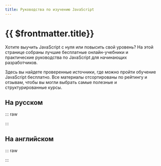 ```yaml
---
title: Руководства по изучению JavaScript
---
```


# {{ $frontmatter.title}}

Хотите выучить JavaScript с нуля или повысить свой уровень? На этой странице собраны лучшие бесплатные онлайн-учебники и практические руководства по JavaScript для начинающих разработчиков.

Здесь вы найдете проверенные источники, где можно пройти обучение JavaScript бесплатно. Все материалы отсортированы по рейтингу и отзывам, чтобы вы могли выбрать самые полезные и структурированные курсы.

## На русском

::: raw

<div className="grid grid-cols-2 gap-x-5 gap-y-8 md:grid-cols-3">
  <ProjectCard
    title="Javascript.ru"
    description="Современный учебник JavaScript"
    :number="1"
    image="./javascriptru-logo.png"
    href="https://learn.javascript.ru/"
  />

  <ProjectCard
    title="Code.mu"
    description="Лучший учебник по программированию"
    :number="2"
    image="./codemu-logo.png"
    href="https://code.mu/ru/javascript/book/prime/"
  />

  <ProjectCard
    title="Дока"
    description="Добрый справочник для разработчиков"
    :number="3"
    image="./doka-logo.png"
    href="https://doka.guide/js/"
  />

  <ProjectCard
    title="Metanit"
    description="Сайт о программировании"
    image="./metanit-logo.png"
    href="https://metanit.com/web/javascript/"
  />
  
  <ProjectCard
    title="MDN"
    description="Ресурсы для разработчиков от разработчиков"
    image="./mdn-logo.png"
    href="https://developer.mozilla.org/ru/docs/Learn_web_development/Core/Scripting/What_is_JavaScript"
  />
  
  <ProjectCard
    title="ИТ Шеф"
    description="Всё о веб-разработке и программировании в одном месте"
    image="./itchief-logo.png"
    href="https://itchief.ru/javascript"
  />
  
  <ProjectCard
    title="JavaScript для тупых"
    description="Позволит каждому изучить основы JavaScript"
    image="./jsfordummies-logo.png"
    href="https://thedvlpr.gitbook.io/javascript-for-dummies/glavnaya"
  />
  
  <ProjectCard
    title="Professor Web"
    description="Обзор новых веб-стандартов"
    image="./professorweb-logo.png"
    href="https://professorweb.ru/my/javascript/js_theory/level1/javascript_index.php"
  />
</div>

:::

<Poll pollId="4b53f191-919b-43c9-a486-f0d97a3eaf7e" />

## На английском

::: raw

<div className="grid grid-cols-2 gap-x-5 gap-y-8 md:grid-cols-3">
  <ProjectCard
    title="Javascript.info"
    description="The Modern JavaScript Tutorial"
    :number="1"
    image="./javascript-info-logo.png"
    href="https://javascript.info/"
  />

  <ProjectCard
    title="GeeksforGeeks"
    description="Comprehensive educational portal"
    :number="2"
    image="./gfg-logo.png"
    href="https://www.geeksforgeeks.org/javascript/"
  />

  <ProjectCard
    title="MDN"
    description="Resources for developers from developers"
    :number="3"
    image="./mdn-logo.png"
    href="https://developer.mozilla.org/en-US/docs/Web/JavaScript"
  />

  <ProjectCard
    title="W3Schools"
    description="Educational website for learning coding online"
    image="./w3schools-logo.png"
    href="https://www.w3schools.com/js/DEFAULT.asp"
  />
  
  <ProjectCard
    title="web.dev"
    description="Content to help you by members of the Chrome team"
    image="./web-dev-logo.png"
    href="https://web.dev/learn/javascript/welcome"
  />
  
  <ProjectCard
    title="Programiz"
    description="Programiz to learn programming"
    image="./itchief-logo.png"
    href="https://www.programiz.com/javascript"
  />
  
  <ProjectCard
    title="Learn-js"
    description="Interactive JavaScript tutorial"
    image="./learn-js-logo.png"
    href="https://www.learn-js.org/"
  />
  
  <ProjectCard
    title="Learn JavaScript Fast"
    description="Learn Javascript fast with hands-on project"
    image="./learnjs-fast-logo.png"
    href="https://learnjavascriptfast.com/"
  />

  <ProjectCard
    title="Scribbler"
    description="Free JavaScript Tutorial"
    image="./scribbler-logo.png"
    href="https://scribbler.live/learn/javascript-tutorial-beginners/"
  />
</div>

:::

<Poll pollId="5d3d3cd9-95c9-4521-a584-3e9621dbf087" />
